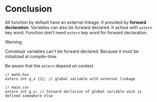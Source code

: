 # Conclusion

All function by default have an external linkage. It provided by **forward declaration**.
Variables can also be forward declared. It achive with `extern` key word. Function don't need
`extern` key word for forward declaration.

> [!warning]
> Constexpr variables can't be forward declared. Because it must be initialized at compile-time.

Be aware that the `extern` depend on context.

    // math.hxx
    extern int g_x {1}; // global variable with external linkage

    // main.cxx
    extern int g_x; // forward declarion of global variable wich is defined somewhere else

